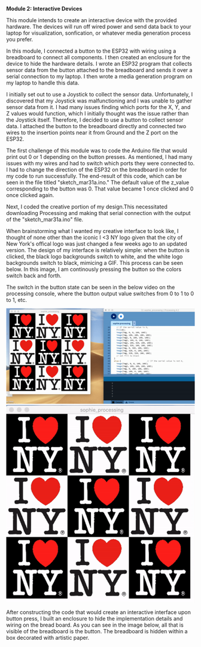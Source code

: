 <b>Module 2: Interactive Devices</b>

This module intends to create an interactive device with the provided hardware. The devices will run off wired power and send data back to your laptop for visualization, sonfication, or whatever media generation process you prefer.

In this module, I connected a button to the ESP32 with wiring using a breadboard to connect all components. I then created an enclosure for the device to hide the hardware details. I wrote an ESP32 program that collects sensor data from the button attached to the breadboard and sends it over a serial connection to my laptop. I then wrote a media generation program on my laptop to handle this data.

I initially set out to use a Joystick to collect the sensor data. Unfortunately, I discovered that my Joystick was malfunctioning and I was unable to gather sensor data from it. I had many issues finding which ports for the X, Y, and Z values would function, which I initially thought was the issue rather than the Joystick itself. Therefore, I decided to use a button to collect sensor data. I attached the button to the breadboard directly and connected two wires to the insertion points near it from Ground and the Z port on the ESP32.

The first challenge of this module was to code the Arduino file that would print out 0 or 1 depending on the button presses. As mentioned, I had many issues with my wires and had to switch which ports they were connected to. I had to change the direction of the ESP32 on the breadboard in order for my code to run successfully. The end-result of this code, which can be seen in the file titled "sketch_mar31a.ino." The default value of the z_value corresponding to the button was 0. That value became 1 once clicked and 0 once clicked again. 

Next, I coded the creative portion of my design.This necessitated downloading Processing and making that serial connection with the output of the "sketch_mar31a.ino" file. 

When brainstorming what I wanted my creative interface to look like, I thought of none other than the iconic I <3 NY logo given that the city of New York's offical logo was just changed a few weeks ago to an updated version. The design of my interface is relatively simple: when the button is clicked, the black logo backgrounds switch to white, and the white logo backgrounds switch to black, mimicing a GIF. This process can be seen below. In this image, I am continously pressing the button so the colors switch back and forth. 

The switch in the button state can be seen in the below video on the processing console, where the button output value switches from 0 to 1 to 0 to 1, etc. 

<img src="img/ezgif.com-video-to-gif-2.gif">

<img src="img/ezgif.com-video-to-gif.gif">

After constructing the code that would create an interactive interface upon button press, I built an enclosure to hide the implementation details and wiring on the bread board. As you can see in the image below, all that is visible of the breadboard is the button. The breadboard is hidden within a box decorated with artistic paper. 


